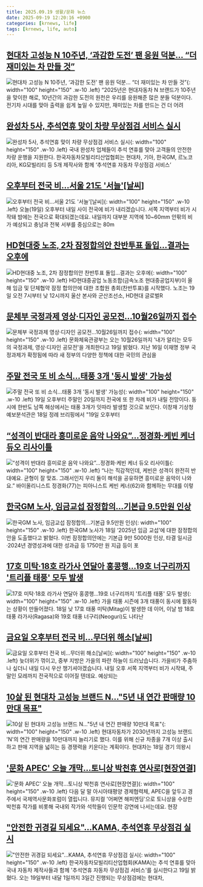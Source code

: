 ```yaml
---
title: 2025.09.19 생활/문화 뉴스
date: 2025-09-19 12:20:16 +0900
categories: [krnews, life]
tags: [krnews, life, auto]
---
```

## [현대차 고성능 N 10주년, ‘과감한 도전’ 팬 응원 덕분… “더 재미있는 차 만들 것”](https://n.news.naver.com/mnews/article/020/0003662249)

![현대차 고성능 N 10주년, ‘과감한 도전’ 팬 응원 덕분… “더 재미있는 차 만들 것”](https://mimgnews.pstatic.net/image/origin/020/2025/09/19/3662249.jpg?type=nf220_150){: width="100" height="150" .w-10 .left}
“2025년은 현대자동차 N 브랜드가 10주년을 맞이한 해로, 10년간의 과감한 도전의 원천은 우리를 응원해준 많은 분들 덕분이다. 전기차 시대를 맞아 출력을 쉽게 높일 수 있지만, 재미있는 차를 만드는 건 더 어려

## [완성차 5사, 추석연휴 맞이 차량 무상점검 서비스 실시](https://n.news.naver.com/mnews/article/018/0006119835)

![완성차 5사, 추석연휴 맞이 차량 무상점검 서비스 실시](https://mimgnews.pstatic.net/image/origin/018/2025/09/19/6119835.jpg?type=nf220_150){: width="100" height="150" .w-10 .left}
국내 완성차 업체들이 추석 연휴를 맞아 고객들의 안전한 차량 운행을 지원한다. 한국자동차모빌리티산업협회는 현대차, 기아, 한국GM, 르노코리아, KG모빌리티 등 5개 제작사와 함께 ‘추석연휴 자동차 무상점검 서비스’

## [오후부터 전국 비…서울 21도 '서늘'[날씨]](https://n.news.naver.com/mnews/article/055/0001293799)

![오후부터 전국 비…서울 21도 '서늘'[날씨]](https://mimgnews.pstatic.net/image/origin/055/2025/09/19/1293799.jpg?type=nf220_150){: width="100" height="150" .w-10 .left}
오늘(19일) 오후부터 내일 사이 전국에 비가 내리겠습니다. 서쪽 지역부터 비가 시작돼 밤에는 전국으로 확대되겠는데요. 내일까지 대부분 지역에 10~60mm 안팎의 비가 예상되고 충남과 전북 서부를 중심으로는 80m

## [HD현대중 노조, 2차 잠정합의안 찬반투표 돌입…결과는 오후에](https://n.news.naver.com/mnews/article/421/0008496051)

![HD현대중 노조, 2차 잠정합의안 찬반투표 돌입…결과는 오후에](https://mimgnews.pstatic.net/image/origin/421/2025/09/19/8496051.jpg?type=nf220_150){: width="100" height="150" .w-10 .left}
HD현대중공업 노동조합(금속노조 현대중공업지부)이 올해 임금 및 단체협약 잠정 합의안에 대한 조합원 총회(찬반투표)를 시작했다. 노조는 19일 오전 7시부터 낮 12시까지 울산 본사와 군산조선소, HD현대 글로벌R

## [문체부 국정과제 영상·디자인 공모전…10월26일까지 접수](https://n.news.naver.com/mnews/article/277/0005654386)

![문체부 국정과제 영상·디자인 공모전…10월26일까지 접수](https://mimgnews.pstatic.net/image/origin/277/2025/09/19/5654386.jpg?type=nf220_150){: width="100" height="150" .w-10 .left}
문화체육관광부는 오는 10월26일까지 '내가 알리는 모두의 국정과제, 영상·디자인 공모전'을 개최한다고 19일 밝혔다. 지난 16일 이재명 정부 국정과제가 확정됨에 따라 새 정부의 다양한 정책에 대한 국민의 관심을

## [주말 전국 또 비 소식…태풍 3개 '동시 발생' 가능성](https://n.news.naver.com/mnews/article/015/0005187131)

![주말 전국 또 비 소식…태풍 3개 '동시 발생' 가능성](https://mimgnews.pstatic.net/image/origin/015/2025/09/19/5187131.jpg?type=nf220_150){: width="100" height="150" .w-10 .left}
19일 오후부터 주말인 20일까지 전국에 또 한 차례 비가 내릴 전망이다. 동시에 한반도 남쪽 해상에서는 태풍 3개가 잇따라 발생할 것으로 보인다. 이창재 기상청 예보분석관은 18일 정례 브리핑에서 "19일 오후부터

## [“성격이 반대라 흥미로운 음악 나와요”…정경화·케빈 케너 듀오 리사이틀](https://n.news.naver.com/mnews/article/028/0002767075)

![“성격이 반대라 흥미로운 음악 나와요”…정경화·케빈 케너 듀오 리사이틀](https://mimgnews.pstatic.net/image/origin/028/2025/09/18/2767075.jpg?type=nf220_150){: width="100" height="150" .w-10 .left}
“나는 직감적인데, 케빈은 성격이 완전히 반대예요. 균형이 잘 맞죠. 그래서인지 우리 둘이 해석을 공유하면 흥미로운 음악이 나와요.” 바이올리니스트 정경화(77)는 피아니스트 케빈 케너(62)와 함께하는 무대를 이렇

## [한국GM 노사, 임금교섭 잠정합의…기본급 9.5만원 인상](https://n.news.naver.com/mnews/article/011/0004534930)

![한국GM 노사, 임금교섭 잠정합의…기본급 9.5만원 인상](https://mimgnews.pstatic.net/image/origin/011/2025/09/18/4534930.jpg?type=nf220_150){: width="100" height="150" .w-10 .left}
한국GM 노사가 18일 ‘2025년 임금 교섭’에 대한 잠정합의안을 도출했다고 밝혔다. 이번 잠정합의안에는 기본급 9만 5000원 인상, 타결 일시금·2024년 경영성과에 대한 성과급 등 1750만 원 지급 등이 포

## [17호 미탁·18호 라가사 연달아 홍콩행…19호 너구리까지 '트리플 태풍' 모두 발생](https://n.news.naver.com/mnews/article/088/0000971116)

![17호 미탁·18호 라가사 연달아 홍콩행…19호 너구리까지 '트리플 태풍' 모두 발생](https://mimgnews.pstatic.net/image/origin/088/2025/09/18/971116.jpg?type=nf220_150){: width="100" height="150" .w-10 .left}
가을 태풍 시즌에 3개 태풍이 동시에 활동하는 상황이 만들어졌다. 18일 낮 17호 태풍 미탁(Mitag)이 발생한 데 이어, 이날 밤 18호 태풍 라가사(Ragasa)와 19호 태풍 너구리(Neoguri)도 나타난

## [금요일 오후부터 전국 비…무더위 해소[날씨]](https://n.news.naver.com/mnews/article/448/0000558011)

![금요일 오후부터 전국 비…무더위 해소[날씨]](https://mimgnews.pstatic.net/image/origin/448/2025/09/18/558011.jpg?type=nf220_150){: width="100" height="150" .w-10 .left}
늦더위가 꺾이고, 중부 지방은 가을의 파란 하늘이 드러났습니다. 가을비가 주춤하나 싶더니 내일 다시 우산 챙기셔야겠습니다. 내일 오후 서쪽 지역부터 비가 시작돼, 주말인 모레까지 전국적으로 이어질 텐데요. 예상되는

## [10살 된 현대차 고성능 브랜드 N…"5년 내 연간 판매량 10만대 목표"](https://n.news.naver.com/mnews/article/008/0005252802)

![10살 된 현대차 고성능 브랜드 N…"5년 내 연간 판매량 10만대 목표"](https://mimgnews.pstatic.net/image/origin/008/2025/09/19/5252802.jpg?type=nf220_150){: width="100" height="150" .w-10 .left}
현대자동차가 2030년까지 고성능 브랜드 'N'의 연간 판매량을 10만대까지 늘리기로 했다. 이를 위해 신규 차종을 7개 이상 출시하고 판매 지역을 넓히는 등 경쟁력을 키운다는 계획이다. 현대차는 18일 경기 의왕시

## ['문화 APEC' 오늘 개막…토니상 박천휴 연사로[현장연결]](https://n.news.naver.com/mnews/article/374/0000464372)

!['문화 APEC' 오늘 개막…토니상 박천휴 연사로[현장연결]](https://mimgnews.pstatic.net/image/origin/374/2025/09/19/464372.jpg?type=nf220_150){: width="100" height="150" .w-10 .left}
다음 달 말 아시아태평양 경제협력체, APEC을 앞두고 경주에서 국제역사문화포럼이 열립니다. 뮤지컬 '어쩌면 해피엔딩'으로 토니상을 수상한 박천휴 작가를 비롯해 국내외 작가와 석학들이 인문학 강연에 나서는데요. 현장

## ["안전한 귀경길 되세요"…KAMA, 추석연휴 무상점검 실시](https://n.news.naver.com/mnews/article/001/0015636490)

!["안전한 귀경길 되세요"…KAMA, 추석연휴 무상점검 실시](https://mimgnews.pstatic.net/image/origin/001/2025/09/19/15636490.jpg?type=nf220_150){: width="100" height="150" .w-10 .left}
한국자동차모빌리티산업협회(KAMA)는 추석 연휴를 맞아 국내 자동차 제작사들과 함께 '추석연휴 자동차 무상점검 서비스'를 실시한다고 19일 밝혔다. 오는 19일부터 내달 1일까지 3일간 진행되는 무상점검에는 현대차,

